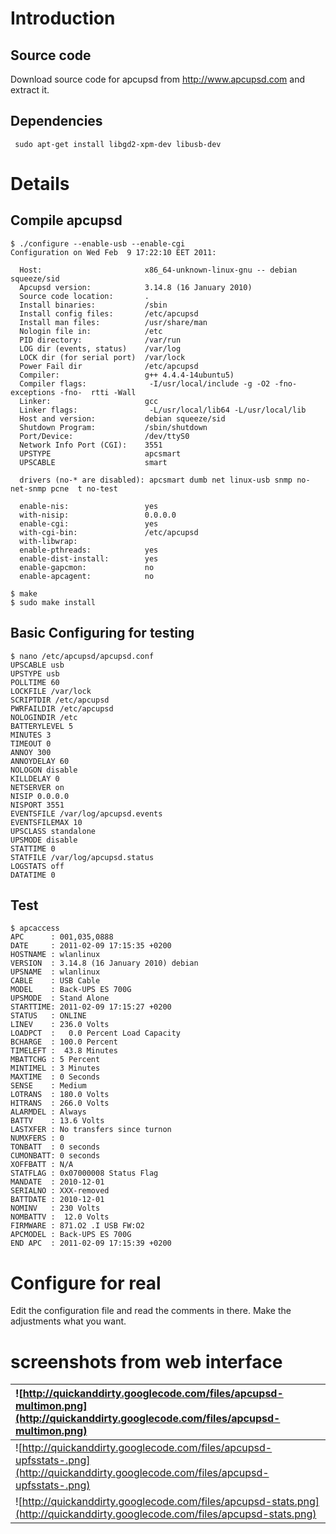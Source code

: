 # Introduction #
## Source code ##
Download source code for apcupsd from http://www.apcupsd.com and extract it.
## Dependencies ##
```
 sudo apt-get install libgd2-xpm-dev libusb-dev
```

# Details #
## Compile apcupsd ##
```
$ ./configure --enable-usb --enable-cgi
Configuration on Wed Feb  9 17:22:10 EET 2011:

  Host:                       x86_64-unknown-linux-gnu -- debian squeeze/sid
  Apcupsd version:            3.14.8 (16 January 2010)
  Source code location:       .
  Install binaries:           /sbin
  Install config files:       /etc/apcupsd
  Install man files:          /usr/share/man
  Nologin file in:            /etc
  PID directory:              /var/run
  LOG dir (events, status)    /var/log
  LOCK dir (for serial port)  /var/lock
  Power Fail dir              /etc/apcupsd
  Compiler:                   g++ 4.4.4-14ubuntu5)
  Compiler flags:              -I/usr/local/include -g -O2 -fno-exceptions -fno-  rtti -Wall
  Linker:                     gcc
  Linker flags:                -L/usr/local/lib64 -L/usr/local/lib
  Host and version:           debian squeeze/sid
  Shutdown Program:           /sbin/shutdown
  Port/Device:                /dev/ttyS0
  Network Info Port (CGI):    3551
  UPSTYPE                     apcsmart
  UPSCABLE                    smart

  drivers (no-* are disabled): apcsmart dumb net linux-usb snmp no-net-snmp pcne  t no-test

  enable-nis:                 yes
  with-nisip:                 0.0.0.0
  enable-cgi:                 yes
  with-cgi-bin:               /etc/apcupsd
  with-libwrap:
  enable-pthreads:            yes
  enable-dist-install:        yes
  enable-gapcmon:             no
  enable-apcagent:            no

$ make
$ sudo make install
```

## Basic Configuring for testing ##
```
$ nano /etc/apcupsd/apcupsd.conf
UPSCABLE usb
UPSTYPE usb
POLLTIME 60
LOCKFILE /var/lock
SCRIPTDIR /etc/apcupsd
PWRFAILDIR /etc/apcupsd
NOLOGINDIR /etc
BATTERYLEVEL 5
MINUTES 3
TIMEOUT 0
ANNOY 300
ANNOYDELAY 60
NOLOGON disable
KILLDELAY 0
NETSERVER on
NISIP 0.0.0.0
NISPORT 3551
EVENTSFILE /var/log/apcupsd.events
EVENTSFILEMAX 10
UPSCLASS standalone
UPSMODE disable
STATTIME 0
STATFILE /var/log/apcupsd.status
LOGSTATS off
DATATIME 0

```
## Test ##
```
$ apcaccess
APC      : 001,035,0888
DATE     : 2011-02-09 17:15:35 +0200
HOSTNAME : wlanlinux
VERSION  : 3.14.8 (16 January 2010) debian
UPSNAME  : wlanlinux
CABLE    : USB Cable
MODEL    : Back-UPS ES 700G
UPSMODE  : Stand Alone
STARTTIME: 2011-02-09 17:15:27 +0200
STATUS   : ONLINE
LINEV    : 236.0 Volts
LOADPCT  :   0.0 Percent Load Capacity
BCHARGE  : 100.0 Percent
TIMELEFT :  43.8 Minutes
MBATTCHG : 5 Percent
MINTIMEL : 3 Minutes
MAXTIME  : 0 Seconds
SENSE    : Medium
LOTRANS  : 180.0 Volts
HITRANS  : 266.0 Volts
ALARMDEL : Always
BATTV    : 13.6 Volts
LASTXFER : No transfers since turnon
NUMXFERS : 0
TONBATT  : 0 seconds
CUMONBATT: 0 seconds
XOFFBATT : N/A
STATFLAG : 0x07000008 Status Flag
MANDATE  : 2010-12-01
SERIALNO : XXX-removed
BATTDATE : 2010-12-01
NOMINV   : 230 Volts
NOMBATTV :  12.0 Volts
FIRMWARE : 871.O2 .I USB FW:O2
APCMODEL : Back-UPS ES 700G
END APC  : 2011-02-09 17:15:39 +0200
```

# Configure for real #
Edit the configuration file and read the comments in there. Make the adjustments what you want.

# screenshots from web interface #
|![http://quickanddirty.googlecode.com/files/apcupsd-multimon.png](http://quickanddirty.googlecode.com/files/apcupsd-multimon.png)|
|:--------------------------------------------------------------------------------------------------------------------------------|
|![http://quickanddirty.googlecode.com/files/apcupsd-upfsstats-.png](http://quickanddirty.googlecode.com/files/apcupsd-upfsstats-.png)|
|![http://quickanddirty.googlecode.com/files/apcupsd-stats.png](http://quickanddirty.googlecode.com/files/apcupsd-stats.png)      |